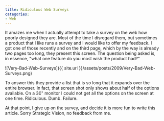 ```yaml
---
title: Ridiculous Web Surveys
categories:
- Web
---
```


It amazes me when I actually attempt to take a survey on the web how poorly designed they are. Most of the time I disregard them, but sometimes a product that I like runs a survey and I would like to offer my feedback. I got one of those recently and on the third page, which by the way is already two pages too long, they present this screen. The question being asked is, in essence, "what one feature do you most wish the product had?"

![Very-Bad-Web-Surveys]({{ site.url }}/assets/posts/2009/Very-Bad-Web-Surveys.png)

To answer this they provide a list that is so long that it expands over the entire browser. In fact, that screen shot only shows about half of the options available. On a 30" monitor I could not get all the options on the screen at one time. Ridiculous. Dumb. Failure.

At that point, I give up on the survey, and decide it is more fun to write this article. Sorry Strategic Vision, no feedback from me.

